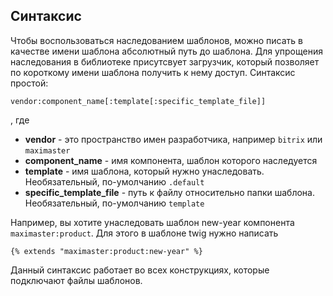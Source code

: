 ## Синтаксис

Чтобы воспользоваться наследованием шаблонов, можно писать в качестве имени шаблона абсолютный путь до шаблона. 
Для упрощения наследования в библиотеке присутсвует загрузчик, который позволяет по короткому имени шаблона получить к нему доступ. Синтаксис простой:

`vendor:component_name[:template[:specific_template_file]]`

, где
* **vendor** - это пространство имен разработчика, например `bitrix` или `maximaster`
* **component_name** - имя компонента, шаблон которого наследуется
* **template** - имя шаблона, который нужно унаследовать. Необязательный, по-умолчанию `.default`
* **specific_template_file** - путь к файлу относительно папки шаблона. Необязательный, по-умолчанию `template`

Например, вы хотите унаследовать шаблон new-year компонента `maximaster:product`. Для этого в шаблоне twig нужно написать 

```twig
{% extends "maximaster:product:new-year" %}
```

Данный синтаксис работает во всех конструкциях, которые подключают файлы шаблонов.